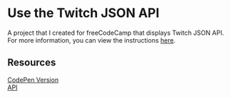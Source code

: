 # Use the Twitch JSON API
A project that I created for freeCodeCamp that displays Twitch JSON API. For more information, you can view the instructions [here](https://www.freecodecamp.org/learn/coding-interview-prep/take-home-projects/use-the-twitch-json-api).

## Resources
[CodePen Version](https://codepen.io/lchap701/full/eYWOOxq)\
[API](https://twitch-proxy.freecodecamp.rocks)

